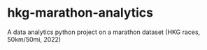 # hkg-marathon-analytics
A data analytics python project on a marathon dataset (HKG races, 50km/50mi, 2022)
